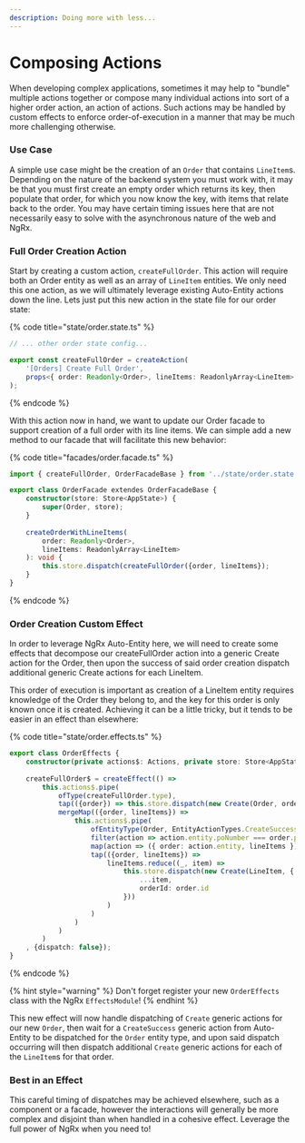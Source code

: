 ```yaml
---
description: Doing more with less...
---
```


# Composing Actions

When developing complex applications, sometimes it may help to "bundle" multiple actions together or compose many individual actions into sort of a higher order action, an action of actions. Such actions may be handled by custom effects to enforce order-of-execution in a manner that may be much more challenging otherwise.

### Use Case

A simple use case might be the creation of an `Order` that contains `LineItem`s. Depending on the nature of the backend system you must work with, it may be that you must first create an empty order which returns its key, then populate that order, for which you now know the key, with items that relate back to the order. You may have certain timing issues here that are not necessarily easy to solve with the asynchronous nature of the web and NgRx.

### Full Order Creation Action

Start by creating a custom action, `createFullOrder`. This action will require both an Order entity as well as an array of `LineItem` entities. We only need this one action, as we will ultimately leverage existing Auto-Entity actions down the line. Lets just put this new action in the state file for our order state:

{% code title="state/order.state.ts" %}
```typescript
// ... other order state config...

export const createFullOrder = createAction(
    '[Orders] Create Full Order',
    props<{ order: Readonly<Order>, lineItems: ReadonlyArray<LineItem> }>()
);
```
{% endcode %}

With this action now in hand, we want to update our Order facade to support creation of a full order with its line items. We can simple add a new method to our facade that will facilitate this new behavior:

{% code title="facades/order.facade.ts" %}
```typescript
import { createFullOrder, OrderFacadeBase } from '../state/order.state';

export class OrderFacade extendes OrderFacadeBase {
    constructor(store: Store<AppState>) {
        super(Order, store);
    }
    
    createOrderWithLineItems(
        order: Readonly<Order>, 
        lineItems: ReadonlyArray<LineItem>
    ): void {
        this.store.dispatch(createFullOrder({order, lineItems});
    }
}
```
{% endcode %}

### Order Creation Custom Effect

In order to leverage NgRx Auto-Entity here, we will need to create some effects that decompose our createFullOrder action into a generic Create action for the Order, then upon the success of said order creation dispatch additional generic Create actions for each LineItem. 

This order of execution is important as creation of a LineItem entity requires knowledge of the Order they belong to, and the key for this order is only known once it is created. Achieving it can be a little tricky, but it tends to be easier in an effect than elsewhere:

{% code title="state/order.effects.ts" %}
```typescript
export class OrderEffects {
    constructor(private actions$: Actions, private store: Store<AppState>) {}
    
    createFullOrder$ = createEffect(() => 
        this.actions$.pipe(
            ofType(createFullOrder.type),
            tap(({order}) => this.store.dispatch(new Create(Order, order))),
            mergeMap(({order, lineItems}) => 
                this.actions$.pipe(
                    ofEntityType(Order, EntityActionTypes.CreateSuccess),
                    filter(action => action.entity.poNumber === order.poNumber),
                    map(action => ({ order: action.entity, lineItems })),
                    tap(({order, lineItems}) => 
                        lineItems.reduce((_, item) => 
                            this.store.dispatch(new Create(LineItem, {
                                ...item,
                                orderId: order.id
                            }))
                        )
                    )
                )
            )
        )
    , {dispatch: false});
}
```
{% endcode %}

{% hint style="warning" %}
Don't forget register your new `OrderEffects` class with the NgRx `EffectsModule`!
{% endhint %}

This new effect will now handle dispatching of `Create` generic actions for our new `Order`, then wait for a `CreateSuccess` generic action from Auto-Entity to be dispatched for the `Order` entity type, and upon said dispatch occurring will then dispatch additional `Create` generic actions for each of the `LineItem`s for that order.

### Best in an Effect

This careful timing of dispatches may be achieved elsewhere, such as a component or a facade, however the interactions will generally be more complex and disjoint than when handled in a cohesive effect. Leverage the full power of NgRx when you need to!

